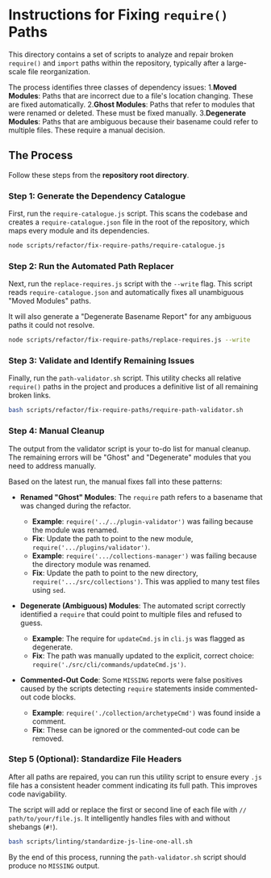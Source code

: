 # Instructions for Fixing `require()` Paths

This directory contains a set of scripts to analyze and repair broken `require()` and `import` paths within the repository, typically after a large-scale file reorganization.

The process identifies three classes of dependency issues:
1.**Moved Modules**: Paths that are incorrect due to a file's location changing. These are fixed automatically.
2.**Ghost Modules**: Paths that refer to modules that were renamed or deleted. These must be fixed manually.
3.**Degenerate Modules**: Paths that are ambiguous because their basename could refer to multiple files. These require a manual decision.

## The Process

Follow these steps from the **repository root directory**.

### Step 1: Generate the Dependency Catalogue

First, run the `require-catalogue.js` script. This scans the codebase and creates a `require-catalogue.json` file in the root of the repository, which maps every module and its dependencies.

```bash
node scripts/refactor/fix-require-paths/require-catalogue.js
```

### Step 2: Run the Automated Path Replacer

Next, run the `replace-requires.js` script with the `--write` flag. This script reads `require-catalogue.json` and automatically fixes all unambiguous "Moved Modules" paths.

It will also generate a "Degenerate Basename Report" for any ambiguous paths it could not resolve.

```bash
node scripts/refactor/fix-require-paths/replace-requires.js --write
```

### Step 3: Validate and Identify Remaining Issues

Finally, run the `path-validator.sh` script. This utility checks all relative `require()` paths in the project and produces a definitive list of all remaining broken links.

```bash
bash scripts/refactor/fix-require-paths/require-path-validator.sh
```

### Step 4: Manual Cleanup

The output from the validator script is your to-do list for manual cleanup. The remaining errors will be "Ghost" and "Degenerate" modules that you need to address manually.

Based on the latest run, the manual fixes fall into these patterns:

* **Renamed "Ghost" Modules**: The `require` path refers to a basename that was changed during the refactor.

  * **Example**: `require('../../plugin-validator')` was failing because the module was renamed.
  * **Fix**: Update the path to point to the new module, `require('.../plugins/validator')`.
  * **Example**: `require('.../collections-manager')` was failing because the directory module was renamed.
  * **Fix**: Update the path to point to the new directory, `require('.../src/collections')`. This was applied to many test files using `sed`.

* **Degenerate (Ambiguous) Modules**: The automated script correctly identified a `require` that could point to multiple files and refused to guess.

  * **Example**: The require for `updateCmd.js` in `cli.js` was flagged as degenerate.
  * **Fix**: The path was manually updated to the explicit, correct choice: `require('./src/cli/commands/updateCmd.js')`.

* **Commented-Out Code**: Some `MISSING` reports were false positives caused by the scripts detecting `require` statements inside commented-out code blocks.

  * **Example**: `require('./collection/archetypeCmd')` was found inside a comment.
  * **Fix**: These can be ignored or the commented-out code can be removed.

### Step 5 (Optional): Standardize File Headers

After all paths are repaired, you can run this utility script to ensure every `.js` file has a consistent header comment indicating its full path. This improves code navigability.

The script will add or replace the first or second line of each file with `// path/to/your/file.js`. It intelligently handles files with and without shebangs (`#!`).

```bash
bash scripts/linting/standardize-js-line-one-all.sh
```

By the end of this process, running the `path-validator.sh` script should produce no `MISSING` output.


